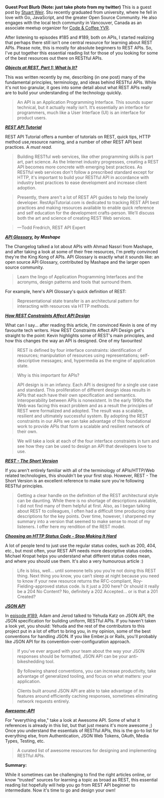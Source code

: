 **Guest Post Blurb (Note: just take photo from my twitter)**
This is a guest post by [Stuart Weir](https://twitter.com/Stuart_Weir). Stu recently graduated from university, where he fell in love with Go, JavaScript, and the greater Open Source Community. He also engages with the local tech community in Vancouver, Canada as an associate meetup organizer for [Code & Coffee YVR](http://www.meetup.com/Code-Coffee-Vancouver/).

After listening to episodes #185 and #189, both on APIs, I started realizing that perhaps there still isn't one central resource for learning about REST APIs. Please note, this is mostly for absolute beginners to REST APIs. So, I've put together this essential reading list for those of you looking for some of the best resources out there on RESTful APIs.

***[Objects at REST, Part 1: What Is It?](https://medium.com/@Stuart_Weir/objects-at-rest-part-1-what-is-it-3e26f0978616#.rr8x0ahz0)***

This was written recently by me, describing (in one post) many of the fundamental principles, terminology, and ideas behind RESTful APIs. While it's not too granular, it goes into some detail about what REST APIs really are to build your understanding of the technology quickly.
> An API is an Application Programming Interface. This sounds super technical, but it actually really isn’t. It’s essentially an interface for programmers, much like a User Interface (UI) is an interface for product users.

***[REST API Tutorial](http://www.restapitutorial.com/)***

REST API Tutorial offers a number of tutorials on REST, quick tips, HTTP method use,resource naming, and a number of other REST API best practices. A _must read_.

> Building RESTful web services, like other programming skills is part art, part science. As the Internet industry progresses, creating a REST API becomes more concrete with emerging best practices. As RESTful web services don't follow a prescribed standard except for HTTP, it's important to build your RESTful API in accordance with industry best practices to ease development and increase client adoption.

> Presently, there aren't a lot of REST API guides to help the lonely developer. RestApiTutorial.com is dedicated to tracking REST API best practices and making resources available to enable quick reference and self education for the development crafts-person. We'll discuss both the art and science of creating REST Web services.

> —Todd Fredrich, REST API Expert

***[API Glossary](http://apiglossary.com/), by Mashape***

The Changelog talked a lot about APIs with Ahmad Nassri from Mashape, and after taking a look at some of their free resources, I'm pretty convinced they're the King Kong of APIs. API Glossary is exactly what it sounds like: an open source API Glossary, contributed by Mashape and the larger open source community.
> Learn the lingo of Application Programming Interfaces and the acronyms, design patterns and tools that surround them.

For example, here's API Glossary's quick definition of REST:
> Representational state transfer is an architectural pattern for interacting with resources via HTTP methods.

***[How REST Constraints Affect API Design](http://sookocheff.com/post/api/how-rest-constraints-affect-api-design/)***

What can I say... after reading this article, I'm convinced Kevin is one of my favourite tech writers. How REST Constraints Affect API Design get's straight to the point: Kevin highlights some of REST's main principles, and how this changes the way an API is designed. One of my favourites!
> REST is defined by four interface constraints: identification of resources; manipulation of resources using representations; self-descriptive messages; and, hypermedia as the engine of application state.

> Why is this important for APIs?

> API design is in an infancy. Each API is designed for a single use case and standard. This proliferation of different design ideas results in APIs that each have their own specification and semantics. Interoperability between APIs is nonexistent. In the early 1990s the Web was facing this exact problem and as a result the principles of REST were formalized and adopted. The result was a scalable, resilient and ultimately successful system. By adopting the REST constraints in our APIs we can take advantage of this foundational work to provide APIs that form a scalable and resilient network of their own.

> We will take a look at each of the four interface constraints in turn and see how they can be used to design an API that developers love to use.

***[REST - The Short Version](http://exyus.com/articles/rest-the-short-version/)***

If you aren't entirely familiar with all of the terminology of APIs/HTTP/Web related technologies, this shouldn't be your first stop. However, REST - The Short Version is an excellent reference to make sure you're following RESTful principles.
> Getting a clear handle on the definition of the REST architectural style can be daunting. While there is no shortage of descriptions available, I did not find many of them helpful at first. Also, as I began talking about REST to colleagues, I often had a difficult time producing clear descriptions for the key points. Over time, however, I sharpened my summary into a version that seemed to make sense to most of my listeners. I offer here my rendition of the REST model.

***[Choosing an HTTP Status Code - Stop Making It Hard](http://racksburg.com/choosing-an-http-status-code/)***

A lot of people tend to just use the regular status codes, such as 200, 404, etc., but most often, your REST API needs more descriptive status codes. Michael Kropat helps you understand what different status codes mean, and where you should use them. It's also a very humourous article :)
> Life is bliss, well… until someone tells you you’re not doing this REST thing. Next thing you know, you can’t sleep at night because you need to know if your new resource returns the RFC-compliant, Roy-Fielding-approved status code. Is it just a 200 here? Or should it really be a 204 No Content? No, definitely a 202 Accepted… or is that a 201 Created?

***[JSON API](http://jsonapi.org/)***

In [episode #189](https://changelog.com/189/), Adam and Jerod talked to Yehuda Katz on JSON API, the JSON specification for building uniform, RESTful APIs. If you haven't taken a look yet, you should: Yehuda and the rest of the contributors to this project put in a lot of effort to bring you, in my opinion, some of the best conventions for handling JSON. If you like Ember.js or Rails, you'll probably like JSON API for its convention-over-configuration approach.
> If you've ever argued with your team about the way your JSON responses should be formatted, JSON API can be your anti-bikeshedding tool.

> By following shared conventions, you can increase productivity, take advantage of generalized tooling, and focus on what matters: your application.

> Clients built around JSON API are able to take advantage of its features around efficiently caching responses, sometimes eliminating network requests entirely.

***[Awesome-API](https://github.com/Kikobeats/awesome-api)***

For "everything else," take a look at Awesome API. Some of what it references is already in this list, but that just means it's more awesome ;) Once you understand the essentials of RESTful APIs, this is the go-to list for everything else, from Authentication, JSON Web Tokens, OAuth, Media Types, Testing, etc.
> A curated list of awesome resources for designing and implementing RESTful APIs.

**Summary:**

While it sometimes can be challenging to find the right articles online, or know "trusted" sources for learning a topic as broad as REST, this essential reading list hopefully will help you go from REST API beginner to intermediate. Now it's time to go and design your own!
